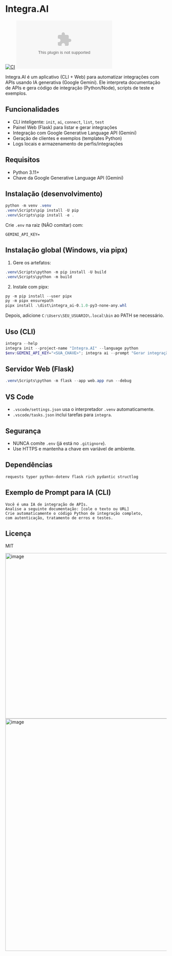 # Integra.AI

[![CI](https://github.com/Disparat-Techno/Integra.AI/actions/workflows/ci.yml/badge.svg)](https://github.com/Disparat-Techno/Integra.AI/actions/workflows/ci.yml)
[![Release](https://img.shields.io/github/v/release/Disparat-Techno/Integra.AI?display_name=tag)](https://github.com/Disparat-Techno/Integra.AI/releases)

Integra.AI é um aplicativo (CLI + Web) para automatizar integrações com APIs usando IA generativa (Google Gemini). Ele interpreta documentação de APIs e gera código de integração (Python/Node), scripts de teste e exemplos.

## Funcionalidades
- CLI inteligente: `init`, `ai`, `connect`, `list`, `test`
- Painel Web (Flask) para listar e gerar integrações
- Integração com Google Generative Language API (Gemini)
- Geração de clientes e exemplos (templates Python)
- Logs locais e armazenamento de perfis/integrações

## Requisitos
- Python 3.11+
- Chave da Google Generative Language API (Gemini)

## Instalação (desenvolvimento)
```powershell
python -m venv .venv
.venv\Scripts\pip install -U pip
.venv\Scripts\pip install -e .
```

Crie `.env` na raiz (NÃO comitar) com:
```
GEMINI_API_KEY=
```

## Instalação global (Windows, via pipx)
1) Gere os artefatos:
```powershell
.venv\Scripts\python -m pip install -U build
.venv\Scripts\python -m build
```
2) Instale com pipx:
```powershell
py -m pip install --user pipx
py -m pipx ensurepath
pipx install .\dist\integra_ai-0.1.0-py3-none-any.whl
```
Depois, adicione `C:\Users\SEU_USUARIO\.local\bin` ao PATH se necessário.

## Uso (CLI)
```powershell
integra --help
integra init --project-name "Integra.AI" --language python
$env:GEMINI_API_KEY="<SUA_CHAVE>"; integra ai --prompt "Gerar integração com a API Uber Direct"
```

## Servidor Web (Flask)
```powershell
.venv\Scripts\python -m flask --app web.app run --debug
```

## VS Code
- `.vscode/settings.json` usa o interpretador `.venv` automaticamente.
- `.vscode/tasks.json` inclui tarefas para `integra`.

## Segurança
- NUNCA comite `.env` (já está no `.gitignore`).
- Use HTTPS e mantenha a chave em variável de ambiente.

## Dependências
```
requests typer python-dotenv flask rich pydantic structlog
```

## Exemplo de Prompt para IA (CLI)
```
Você é uma IA de integração de APIs.
Analise a seguinte documentação: [cole o texto ou URL]
Crie automaticamente o código Python de integração completo,
com autenticação, tratamento de erros e testes.
```

## Licença
MIT

<img width="982" height="515" alt="image" src="https://github.com/user-attachments/assets/d54aacf0-93c9-450d-b830-67012d14a314" />

<img width="1361" height="723" alt="image" src="https://github.com/user-attachments/assets/695e79a3-bead-4ccb-8292-23603c55eab0" />


